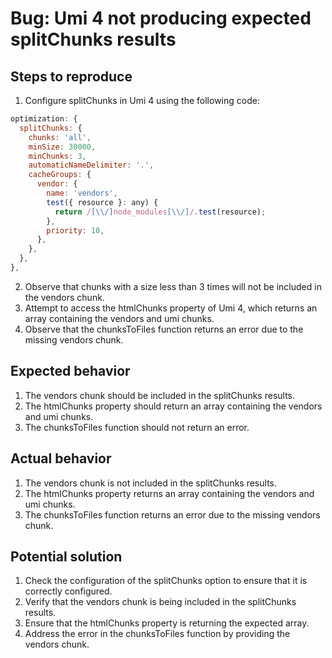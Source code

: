 # Bug: Umi 4 not producing expected splitChunks results

## Steps to reproduce

1. Configure splitChunks in Umi 4 using the following code:

```javascript
optimization: {
  splitChunks: {
    chunks: 'all',
    minSize: 30000,
    minChunks: 3,
    automaticNameDelimiter: '.',
    cacheGroups: {
      vendor: {
        name: 'vendors',
        test({ resource }: any) {
          return /[\\/]node_modules[\\/]/.test(resource);
        },
        priority: 10,
      },
    },
  },
},
```

2. Observe that chunks with a size less than 3 times will not be included in the vendors chunk.
3. Attempt to access the htmlChunks property of Umi 4, which returns an array containing the vendors and umi chunks.
4. Observe that the chunksToFiles function returns an error due to the missing vendors chunk.

## Expected behavior

1. The vendors chunk should be included in the splitChunks results.
2. The htmlChunks property should return an array containing the vendors and umi chunks.
3. The chunksToFiles function should not return an error.

## Actual behavior

1. The vendors chunk is not included in the splitChunks results.
2. The htmlChunks property returns an array containing the vendors and umi chunks.
3. The chunksToFiles function returns an error due to the missing vendors chunk.

## Potential solution

1. Check the configuration of the splitChunks option to ensure that it is correctly configured.
2. Verify that the vendors chunk is being included in the splitChunks results.
3. Ensure that the htmlChunks property is returning the expected array.
4. Address the error in the chunksToFiles function by providing the vendors chunk.
